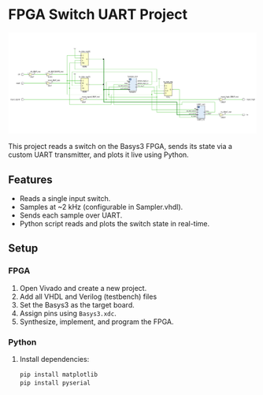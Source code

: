 # FPGA Switch UART Project

![Basys3 FPGA Board](design_pic.png)

This project reads a switch on the Basys3 FPGA, sends its state via a custom UART transmitter, and plots it live using Python.

## Features
- Reads a single input switch.
- Samples at ~2 kHz (configurable in Sampler.vhdl).
- Sends each sample over UART.
- Python script reads and plots the switch state in real-time.

## Setup

### FPGA
1. Open Vivado and create a new project.
2. Add all VHDL and Verilog (testbench) files
3. Set the Basys3 as the target board.
4. Assign pins using `Basys3.xdc`.
5. Synthesize, implement, and program the FPGA.

### Python
1. Install dependencies:
   ```bash
   pip install matplotlib
   pip install pyserial
